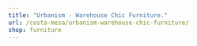 ```yaml
---
title: "Urbanism - Warehouse Chic Furniture."
url: /costa-mesa/urbanism-warehouse-chic-furniture/
shop: furniture
---
```

